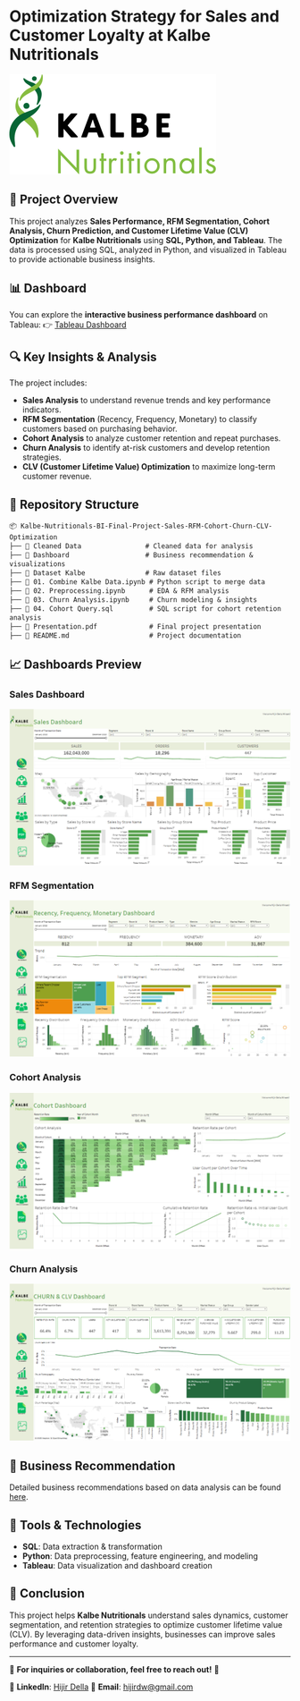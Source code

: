 # Optimization Strategy for Sales and Customer Loyalty at Kalbe Nutritionals

![Kalbe Nutritionals Logo](https://github.com/hijirdella/Kalbe-Nutritionals-BI-Final-Project-Sales-RFM-Cohort-Churn-CLV-Optimization/blob/035c2428a3c68c4f585b416df742e8b9e51ac99e/Dashboard/Kalbe_Nutritionals.png)

## 📌 Project Overview
This project analyzes **Sales Performance, RFM Segmentation, Cohort Analysis, Churn Prediction, and Customer Lifetime Value (CLV) Optimization** for **Kalbe Nutritionals** using **SQL, Python, and Tableau**. The data is processed using SQL, analyzed in Python, and visualized in Tableau to provide actionable business insights.

## 📊 Dashboard
You can explore the **interactive business performance dashboard** on Tableau:
👉 [Tableau Dashboard](https://public.tableau.com/app/profile/hijir.della.wirasti5486/viz/KalbeNutritionalsBusinessPerformanceDashboardUnderstandingSalesDynamicsCustomerRetentionRFMCohortandCLVStrategies/Sales-Dashboard)

## 🔍 Key Insights & Analysis
The project includes:
- **Sales Analysis** to understand revenue trends and key performance indicators.
- **RFM Segmentation** (Recency, Frequency, Monetary) to classify customers based on purchasing behavior.
- **Cohort Analysis** to analyze customer retention and repeat purchases.
- **Churn Analysis** to identify at-risk customers and develop retention strategies.
- **CLV (Customer Lifetime Value) Optimization** to maximize long-term customer revenue.

## 📂 Repository Structure
```
📦 Kalbe-Nutritionals-BI-Final-Project-Sales-RFM-Cohort-Churn-CLV-Optimization
├── 📂 Cleaned Data                # Cleaned data for analysis
├── 📂 Dashboard                   # Business recommendation & visualizations
├── 📂 Dataset Kalbe               # Raw dataset files
├── 📄 01. Combine Kalbe Data.ipynb # Python script to merge data
├── 📄 02. Preprocessing.ipynb      # EDA & RFM analysis
├── 📄 03. Churn Analysis.ipynb     # Churn modeling & insights
├── 📄 04. Cohort Query.sql         # SQL script for cohort retention analysis
├── 📄 Presentation.pdf             # Final project presentation
├── 📄 README.md                    # Project documentation
```

## 📈 Dashboards Preview
### Sales Dashboard
![Sales Dashboard](https://github.com/hijirdella/Kalbe-Nutritionals-BI-Final-Project-Sales-RFM-Cohort-Churn-CLV-Optimization/blob/75d824900109a07c2f19cbd22bb3b1cc030d6bbe/Dashboard/Sales%20Dashboard.png)

### RFM Segmentation
![RFM Dashboard](https://github.com/hijirdella/Kalbe-Nutritionals-BI-Final-Project-Sales-RFM-Cohort-Churn-CLV-Optimization/blob/75d824900109a07c2f19cbd22bb3b1cc030d6bbe/Dashboard/RFM%20Dashboard.png)

### Cohort Analysis
![Cohort Dashboard](https://github.com/hijirdella/Kalbe-Nutritionals-BI-Final-Project-Sales-RFM-Cohort-Churn-CLV-Optimization/blob/75d824900109a07c2f19cbd22bb3b1cc030d6bbe/Dashboard/Cohort%20Dashboard.png)

### Churn Analysis
![Churn Dashboard](https://github.com/hijirdella/Kalbe-Nutritionals-BI-Final-Project-Sales-RFM-Cohort-Churn-CLV-Optimization/blob/75d824900109a07c2f19cbd22bb3b1cc030d6bbe/Dashboard/Churn%20Dashboard.png)

## 📌 Business Recommendation
Detailed business recommendations based on data analysis can be found [here](https://github.com/hijirdella/Kalbe-Nutritionals-BI-Final-Project-Sales-RFM-Cohort-Churn-CLV-Optimization/tree/2492704013f7d38cd337032430395539cecc7b26/Dashboard).

## 🚀 Tools & Technologies
- **SQL**: Data extraction & transformation
- **Python**: Data preprocessing, feature engineering, and modeling
- **Tableau**: Data visualization and dashboard creation

## 🎯 Conclusion
This project helps **Kalbe Nutritionals** understand sales dynamics, customer segmentation, and retention strategies to optimize customer lifetime value (CLV). By leveraging data-driven insights, businesses can improve sales performance and customer loyalty.

---

📩 **For inquiries or collaboration, feel free to reach out!** 🚀

🔗 **LinkedIn**: [Hijir Della](https://www.linkedin.com/in/hijirdella/)
📧 **Email**: hijirdw@gmail.com

